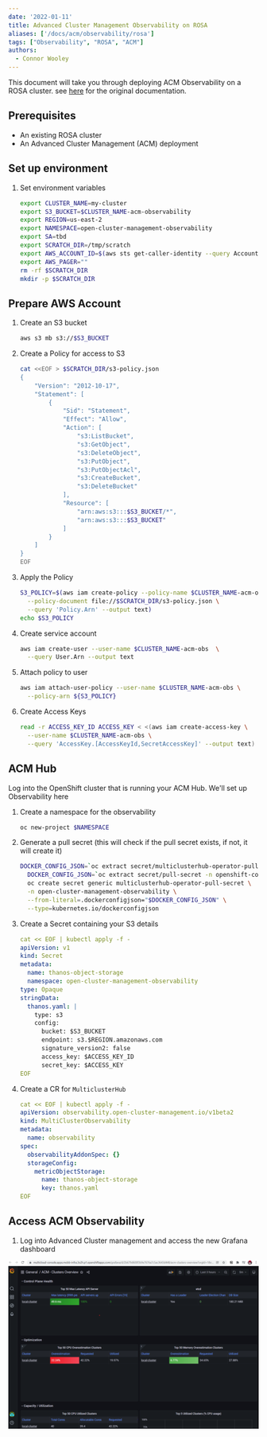 ```yaml
---
date: '2022-01-11'
title: Advanced Cluster Management Observability on ROSA
aliases: ['/docs/acm/observability/rosa']
tags: ["Observability", "ROSA", "ACM"]
authors:
  - Connor Wooley
---
```


<!-- commented sections enable STS support which isn't fully working as
the operator will on occasion wipe out the service account annotations -->

This document will take you through deploying ACM Observability on a ROSA cluster. see [here](https://access.redhat.com/documentation/en-us/red_hat_advanced_cluster_management_for_kubernetes/2.4/html/observability/observing-environments-intro#enabling-observability) for the original documentation.

<!--
**Note:** This guide uses an unsupported (by ACM) method to utilize ROSA's STS authentication back into AWS S3 and is not advised for production use at this time. -->

## Prerequisites

* An existing ROSA cluster
* An Advanced Cluster Management (ACM) deployment

## Set up environment

1. Set environment variables

   ```bash
   export CLUSTER_NAME=my-cluster
   export S3_BUCKET=$CLUSTER_NAME-acm-observability
   export REGION=us-east-2
   export NAMESPACE=open-cluster-management-observability
   export SA=tbd
   export SCRATCH_DIR=/tmp/scratch
   export AWS_ACCOUNT_ID=$(aws sts get-caller-identity --query Account --output text)
   export AWS_PAGER=""
   rm -rf $SCRATCH_DIR
   mkdir -p $SCRATCH_DIR
   ```

<!--
    export OIDC_PROVIDER=$(oc get authentication.config.openshift.io cluster -o json | jq -r .spec.serviceAccountIssuer| sed -e "s/^https:\/\///")
-->

## Prepare AWS Account

1. Create an S3 bucket

   ```bash
   aws s3 mb s3://$S3_BUCKET
   ```

1. Create a Policy for access to S3

   ```bash
   cat <<EOF > $SCRATCH_DIR/s3-policy.json
   {
       "Version": "2012-10-17",
       "Statement": [
           {
               "Sid": "Statement",
               "Effect": "Allow",
               "Action": [
                   "s3:ListBucket",
                   "s3:GetObject",
                   "s3:DeleteObject",
                   "s3:PutObject",
                   "s3:PutObjectAcl",
                   "s3:CreateBucket",
                   "s3:DeleteBucket"
               ],
               "Resource": [
                   "arn:aws:s3:::$S3_BUCKET/*",
                   "arn:aws:s3:::$S3_BUCKET"
               ]
           }
       ]
   }
   EOF
   ```

1. Apply the Policy

   ```bash
   S3_POLICY=$(aws iam create-policy --policy-name $CLUSTER_NAME-acm-obs \
     --policy-document file://$SCRATCH_DIR/s3-policy.json \
     --query 'Policy.Arn' --output text)
   echo $S3_POLICY
   ```

1. Create service account

   ```bash
   aws iam create-user --user-name $CLUSTER_NAME-acm-obs  \
     --query User.Arn --output text
   ```

1. Attach policy to user

   ```bash
   aws iam attach-user-policy --user-name $CLUSTER_NAME-acm-obs \
     --policy-arn ${S3_POLICY}
   ```

1. Create Access Keys

   ```bash
   read -r ACCESS_KEY_ID ACCESS_KEY < <(aws iam create-access-key \
     --user-name $CLUSTER_NAME-acm-obs \
     --query 'AccessKey.[AccessKeyId,SecretAccessKey]' --output text)
   ```

<!--
1. Create a Trust Policy

    ```bash
cat <<EOF > $SCRATCH_DIR/TrustPolicy.json
{
  "Version": "2012-10-17",
  "Statement": [
    {
      "Effect": "Allow",
      "Principal": {
        "Federated": "arn:aws:iam::${AWS_ACCOUNT_ID}:oidc-provider/${OIDC_PROVIDER}"
      },
      "Action": "sts:AssumeRoleWithWebIdentity",
      "Condition": {
        "StringEquals": {
          "${OIDC_PROVIDER}:sub": [
            "system:serviceaccount:${NAMESPACE}:observability-thanos-query",
            "system:serviceaccount:${NAMESPACE}:observability-thanos-store-shard",
            "system:serviceaccount:${NAMESPACE}:observability-thanos-compact"
          ]
        }
      }
    }
  ]
}
EOF
    ```


1. Create Role for AWS Prometheus and CloudWatch

    ```bash
    S3_ROLE=$(aws iam create-role \
      --role-name "$CLUSTER_NAME-acm-obs-s3" \
      --assume-role-policy-document file://$SCRATCH_DIR/TrustPolicy.json \
      --query "Role.Arn" --output text)
    echo $S3_ROLE
    ```

1. Attach the Policies to the Role

    ```bash
    aws iam attach-role-policy \
      --role-name "$CLUSTER_NAME-acm-obs-s3" \
      --policy-arn $S3_POLICY
    ```
-->

## ACM Hub

Log into the OpenShift cluster that is running your ACM Hub.  We'll set up Observability here

1. Create a namespace for the observability

   ```bash
   oc new-project $NAMESPACE
   ```

1. Generate a pull secret (this will check if the pull secret exists, if not, it will create it)

   ```bash
   DOCKER_CONFIG_JSON=`oc extract secret/multiclusterhub-operator-pull-secret -n open-cluster-management --to=-` || \
     DOCKER_CONFIG_JSON=`oc extract secret/pull-secret -n openshift-config --to=-` && \
     oc create secret generic multiclusterhub-operator-pull-secret \
     -n open-cluster-management-observability \
     --from-literal=.dockerconfigjson="$DOCKER_CONFIG_JSON" \
     --type=kubernetes.io/dockerconfigjson
   ```

1. Create a Secret containing your S3 details

   ```yaml
   cat << EOF | kubectl apply -f -
   apiVersion: v1
   kind: Secret
   metadata:
     name: thanos-object-storage
     namespace: open-cluster-management-observability
   type: Opaque
   stringData:
     thanos.yaml: |
       type: s3
       config:
         bucket: $S3_BUCKET
         endpoint: s3.$REGION.amazonaws.com
         signature_version2: false
         access_key: $ACCESS_KEY_ID
         secret_key: $ACCESS_KEY
   EOF
   ```

1. Create a CR for `MulticlusterHub`

   ```yaml
   cat << EOF | kubectl apply -f -
   apiVersion: observability.open-cluster-management.io/v1beta2
   kind: MultiClusterObservability
   metadata:
     name: observability
   spec:
     observabilityAddonSpec: {}
     storageConfig:
       metricObjectStorage:
         name: thanos-object-storage
         key: thanos.yaml
   EOF
   ```

<!--
1. Annotate the service accounts to use STS

    ```bash
oc annotate -n open-cluster-management-observability serviceaccount observability-thanos-query \
      eks.amazonaws.com/role-arn=$S3_ROLE
oc annotate -n open-cluster-management-observability serviceaccount observability-thanos-store-shard \
      eks.amazonaws.com/role-arn=$S3_ROLE
oc annotate -n open-cluster-management-observability serviceaccount observability-thanos-compact \
      eks.amazonaws.com/role-arn=$S3_ROLE
    ```

1. Restart thanos pods to use the new credentials

    ```bash
kubectl rollout restart deployment/observability-thanos-query
kubectl rollout restart statefulset/observability-thanos-compact
kubectl rollout restart statefulset/observability-thanos-store-shard-0
kubectl rollout restart statefulset/observability-thanos-store-shard-1
kubectl rollout restart statefulset/observability-thanos-store-shard-2
    ```

1. Check for any pods that aren't running

    ```bash
    kubectl get pods --field-selector status.phase!=Running
    ```

    Delete any pods that are not running in order to have them recreated with the correct credentials

    ```bash
    kubectl delete pods $(kubectl get pods --field-selector status.phase!=Running -o name | xargs)
    ```
-->

## Access ACM Observability

1. Log into Advanced Cluster management and access the new Grafana dashboard

![ACM Grafana Dashboard](./acm-grafana.png)
